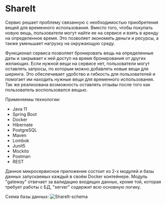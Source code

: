 # ShareIt
 Сервис решает проблему связанную с необходимостью приобретения вещей для временного использования. 
Вместо того, чтобы покупать новую вещь, пользователи могут найти ее на сервисе и взять в аренду на определенное время. 
Это позволяет экономить деньги и ресурсы, а также уменьшает нагрузку на окружающую среду.

 Функционал сервиса позволяет бронировать вещь на определенные даты и закрывает к ней доступ на время бронирования от других желающих. 
Если нужной вещи на сервисе нет, пользователи могут оставлять запросы, по которым можно добавлять новые вещи для шеринга. 
Это обеспечивает удобство и гибкость для пользователей и помогает им находить нужные вещи для временного использования.
Так же реализована возможность оставлять отзывы после того как пользователь воспользовался вещью.

Применяемы технологии:
- Java 11
- Spring Boot
- Docker
- Hibernate
- PostgreSQL
- Maven
- Lombok
- Junit5 
- Mockito
- Postman
- REST

Данное микросервисное приложение состоит из 2-х модулей и базы данных запускаемых каждый в своём Docker контейнере.
Модуль "gateway" отвечает за валидацию входящих данных, кроме той, которая требует работы с БД, "server" содержит всю основную логику.

Схема базы данных:
![ShareIt-schema](https://user-images.githubusercontent.com/105507007/233737075-d061c419-f6c1-4dc0-ab86-8f86e2432134.png)
